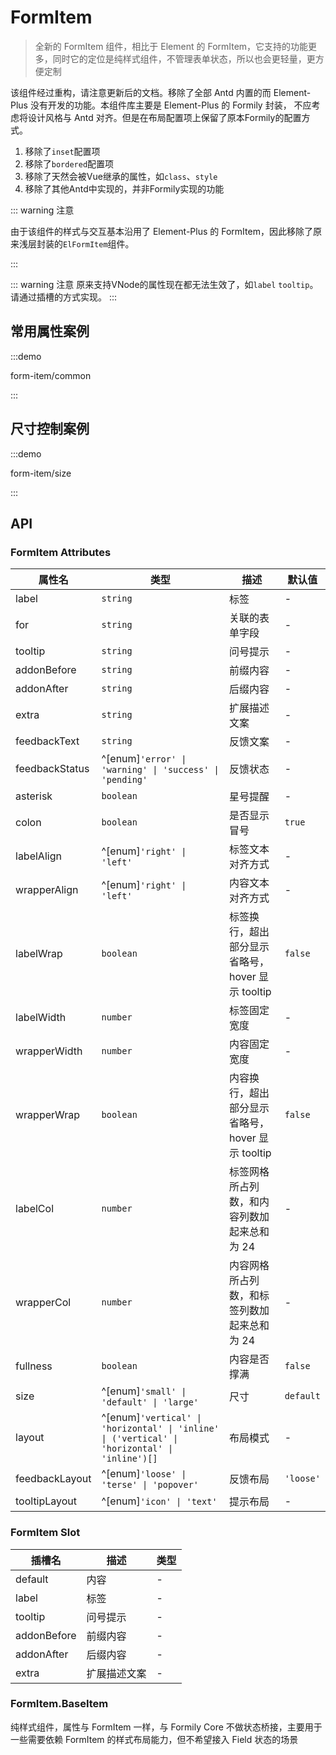 # FormItem

> 全新的 FormItem 组件，相比于 Element 的 FormItem，它支持的功能更多，同时它的定位是纯样式组件，不管理表单状态，所以也会更轻量，更方便定制

该组件经过重构，请注意更新后的文档。移除了全部 Antd 内置的而 Element-Plus 没有开发的功能。本组件库主要是 Element-Plus 的 Formily 封装，
不应考虑将设计风格与 Antd 对齐。但是在布局配置项上保留了原本Formily的配置方式。

1. 移除了`inset`配置项
2. 移除了`bordered`配置项
3. 移除了天然会被Vue继承的属性，如`class`、`style`
4. 移除了其他Antd中实现的，并非Formily实现的功能

::: warning 注意

由于该组件的样式与交互基本沿用了 Element-Plus 的 FormItem，因此移除了原来浅层封装的`ElFormItem`组件。

:::

::: warning 注意
原来支持VNode的属性现在都无法生效了，如`label` `tooltip`。请通过插槽的方式实现。
:::

## 常用属性案例

:::demo

form-item/common

:::

## 尺寸控制案例

:::demo

form-item/size

:::

## API

### FormItem Attributes

| 属性名           | 类型                                                    | 描述                                        | 默认值      |
| ---------------- | ------------------------------------------------------- | ------------------------------------------- | ---------   |
| label            | `string`                                                | 标签                                        | -           |
| for              | `string`                                                | 关联的表单字段                              | -           |
| tooltip          | `string`                                                | 问号提示                                    | -           |
| addonBefore      | `string`                                                | 前缀内容                                    | -           |
| addonAfter       | `string`                                                | 后缀内容                                    | -           |
| extra            | `string`                                                | 扩展描述文案                                | -           |
| feedbackText     | `string`                                                | 反馈文案                                    | -           |
| feedbackStatus   | ^[enum]`'error' \| 'warning' \| 'success' \| 'pending'` | 反馈状态                                    | -           |
| asterisk         | `boolean`                                               | 星号提醒                                    | -           |
| colon            | `boolean`                                               | 是否显示冒号                                | `true`      |
| labelAlign       | ^[enum]`'right' \| 'left'`                              | 标签文本对齐方式                            | -           |
| wrapperAlign     | ^[enum]`'right' \| 'left'`                              | 内容文本对齐方式                            | -           |
| labelWrap        | `boolean`                                               | 标签换行，超出部分显示省略号，hover 显示 tooltip | `false`|
| labelWidth       | `number`                                                | 标签固定宽度                                | -           |
| wrapperWidth     | `number`                                                | 内容固定宽度                                | -           |
| wrapperWrap      | `boolean`                                               | 内容换行，超出部分显示省略号，hover 显示 tooltip | `false`|
| labelCol         | `number`                                                | 标签网格所占列数，和内容列数加起来总和为 24 | -           |
| wrapperCol       | `number`                                                | 内容网格所占列数，和标签列数加起来总和为 24 | -           |
| fullness         | `boolean`                                               | 内容是否撑满                                | `false`     |
| size             | ^[enum]`'small' \| 'default' \| 'large'`                | 尺寸                                        | `default`   |
| layout           | ^[enum]`'vertical' \| 'horizontal' \| 'inline' \| ('vertical' \| 'horizontal' \| 'inline')[]` | 布局模式 | -        |
| feedbackLayout   | ^[enum]`'loose' \| 'terse' \| 'popover'`                | 反馈布局                                    | `'loose'`   |
| tooltipLayout    | ^[enum]`'icon' \| 'text'`                               | 提示布局                                    | -           |

### FormItem Slot

| 插槽名      | 描述         | 类型 |
| ----------- | ------------ | ---- |
| default     | 内容         | -    |
| label       | 标签         | -    |
| tooltip     | 问号提示     | -    |
| addonBefore | 前缀内容     | -    |
| addonAfter  | 后缀内容     | -    |
| extra       | 扩展描述文案 | -    |

### FormItem.BaseItem

纯样式组件，属性与 FormItem 一样，与 Formily Core 不做状态桥接，主要用于一些需要依赖 FormItem 的样式布局能力，但不希望接入 Field 状态的场景
